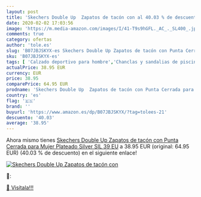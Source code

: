 ```yaml
---
layout: post
title: 'Skechers Double Up  Zapatos de tacón con al 40.03 % de descuento'
date: 2020-02-02 17:03:56
image: 'https://m.media-amazon.com/images/I/41-T9s9hGFL._AC_._SL400_.jpg'
comments: true
category: ofertas
author: 'tole.es'
slug: 'B07JBJSKYX-es Skechers Double Up Zapatos de tacón con Punta Cerrada para...'
sku: 'B07JBJSKYX-es'
tags: [ 'Calzado deportivo para hombre','Chanclas y sandalias de piscina para hombre','Sandalias de vestir para hombre','Zapatillas y calzado deportivo para hombre','Zapatos','Zapatos para hombre','Zapatos y complementos','zapatos', ]
actualPrice: 38.95 EUR
currency: EUR
price: 38.95
comparePrice: 64.95 EUR
prodname: 'Skechers Double Up  Zapatos de tacón con Punta Cerrada para Mujer  Plateado  Silver SIL   39 EU'
country: 'es'
flag: '🇪🇸'
brand: ''
buyurl: 'https://www.amazon.es/dp/B07JBJSKYX/?tag=tolees-21'
descuento: '40.03'
average: '38.95'
---
```


Ahora mismo tienes [Skechers Double Up  Zapatos de tacón con Punta Cerrada para Mujer  Plateado  Silver SIL   39 EU](https://www.amazon.es/dp/B07JBJSKYX/?tag=tolees-21) a 38.95 EUR (original: 64.95 EUR) (40.03 %  de descuento) en el siguiente enlace!

[![Skechers Double Up  Zapatos de tacón con](https://m.media-amazon.com/images/I/41-T9s9hGFL._AC_._SL400_.jpg)](https://www.amazon.es/dp/B07JBJSKYX/?tag=tolees-21)

🔎:


[🛒 Visítala!!!](https://www.amazon.es/dp/B07JBJSKYX/?tag=tolees-21)
